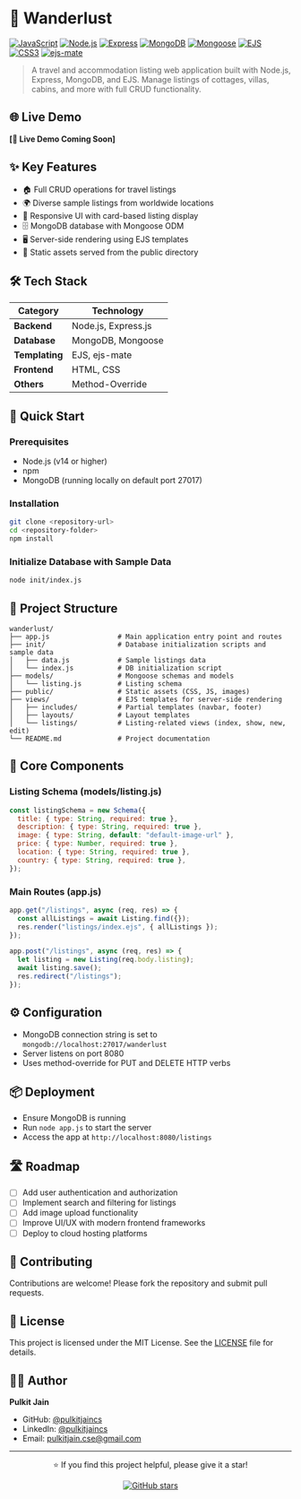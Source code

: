 # 🧳 Wanderlust

[![JavaScript](https://img.shields.io/badge/JavaScript-ES6+-F7DF1E?style=for-the-badge&logo=javascript&logoColor=black)](https://developer.mozilla.org/en-US/docs/Web/JavaScript)
[![Node.js](https://img.shields.io/badge/Node.js-14+-339933?style=for-the-badge&logo=node.js&logoColor=white)](https://nodejs.org/)
[![Express](https://img.shields.io/badge/Express.js-4.x-000000?style=for-the-badge&logo=express&logoColor=white)](https://expressjs.com/)
[![MongoDB](https://img.shields.io/badge/MongoDB-4.4-47A248?style=for-the-badge&logo=mongodb&logoColor=white)](https://www.mongodb.com/)
[![Mongoose](https://img.shields.io/badge/Mongoose-6.x-880000?style=for-the-badge&logo=mongodb&logoColor=white)](https://mongoosejs.com/)
[![EJS](https://img.shields.io/badge/EJS-3.x-A91E50?style=for-the-badge&logo=html5&logoColor=white)](https://ejs.co/)
[![CSS3](https://img.shields.io/badge/CSS3-3.x-1572B6?style=for-the-badge&logo=css3&logoColor=white)](https://developer.mozilla.org/en-US/docs/Web/CSS)
[![ejs-mate](https://img.shields.io/badge/ejs--mate-1.x-FF6600?style=for-the-badge)](https://github.com/JacksonTian/ejs-mate)

> A travel and accommodation listing web application built with Node.js, Express, MongoDB, and EJS. Manage listings of cottages, villas, cabins, and more with full CRUD functionality.

## 🌐 Live Demo

**[🚀 Live Demo Coming Soon]**

## ✨ Key Features

- 🏠 Full CRUD operations for travel listings
- 🌍 Diverse sample listings from worldwide locations
- 📱 Responsive UI with card-based listing display
- 🗄️ MongoDB database with Mongoose ODM
- 🖥️ Server-side rendering using EJS templates
- 🎨 Static assets served from the public directory

## 🛠️ Tech Stack

| Category           | Technology           |
|--------------------|----------------------|
| **Backend**        | Node.js, Express.js  |
| **Database**       | MongoDB, Mongoose    |
| **Templating**     | EJS, ejs-mate        |
| **Frontend**       | HTML, CSS            |
| **Others**         | Method-Override      |

## 🚀 Quick Start

### Prerequisites

- Node.js (v14 or higher)
- npm
- MongoDB (running locally on default port 27017)

### Installation

```bash
git clone <repository-url>
cd <repository-folder>
npm install
```

### Initialize Database with Sample Data

```bash
node init/index.js
```


## 📁 Project Structure

```
wanderlust/
├── app.js                 # Main application entry point and routes
├── init/                  # Database initialization scripts and sample data
│   ├── data.js            # Sample listings data
│   └── index.js           # DB initialization script
├── models/                # Mongoose schemas and models
│   └── listing.js         # Listing schema
├── public/                # Static assets (CSS, JS, images)
├── views/                 # EJS templates for server-side rendering
│   ├── includes/          # Partial templates (navbar, footer)
│   ├── layouts/           # Layout templates
│   └── listings/          # Listing-related views (index, show, new, edit)
└── README.md              # Project documentation
```

## 🧩 Core Components

### Listing Schema (models/listing.js)

```javascript
const listingSchema = new Schema({
  title: { type: String, required: true },
  description: { type: String, required: true },
  image: { type: String, default: "default-image-url" },
  price: { type: Number, required: true },
  location: { type: String, required: true },
  country: { type: String, required: true },
});
```

### Main Routes (app.js)

```javascript
app.get("/listings", async (req, res) => {
  const allListings = await Listing.find({});
  res.render("listings/index.ejs", { allListings });
});

app.post("/listings", async (req, res) => {
  let listing = new Listing(req.body.listing);
  await listing.save();
  res.redirect("/listings");
});
```

## ⚙️ Configuration

- MongoDB connection string is set to `mongodb://localhost:27017/wanderlust`
- Server listens on port 8080
- Uses method-override for PUT and DELETE HTTP verbs

## 📦 Deployment

- Ensure MongoDB is running
- Run `node app.js` to start the server
- Access the app at `http://localhost:8080/listings`

## 🛣️ Roadmap

- [ ] Add user authentication and authorization
- [ ] Implement search and filtering for listings
- [ ] Add image upload functionality
- [ ] Improve UI/UX with modern frontend frameworks
- [ ] Deploy to cloud hosting platforms

## 🤝 Contributing

Contributions are welcome! Please fork the repository and submit pull requests.

## 📄 License

This project is licensed under the MIT License. See the [LICENSE](LICENSE) file for details.

## 👨‍💻 Author

**Pulkit Jain**

- GitHub: [@pulkitjaincs](https://github.com/pulkitjaincs)
- LinkedIn: [@pulkitjaincs](https://linkedin.com/in/pulkitjaincs)
- Email: pulkitjain.cse@gmail.com


---

<div align="center">

⭐ If you find this project helpful, please give it a star!

[![GitHub stars](https://img.shields.io/github/stars/yourusername/wanderlust?style=social)](https://github.com/yourusername/wanderlust/stargazers)

</div>
